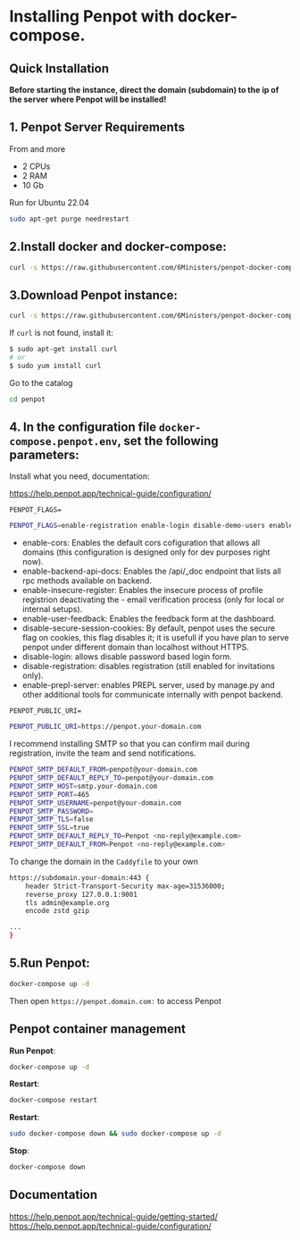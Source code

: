 # Installing Penpot with docker-compose.

## Quick Installation

**Before starting the instance, direct the domain (subdomain) to the ip of the server where Penpot will be installed!**

## 1. Penpot Server Requirements
From and more
- 2 CPUs
- 2 RAM 
- 10 Gb 

Run for Ubuntu 22.04

``` bash
sudo apt-get purge needrestart
```

## 2.Install docker and docker-compose:

``` bash
curl -s https://raw.githubusercontent.com/6Ministers/penpot-docker-compose-for-prototypes-apps/master/setup.sh | sudo bash -s
```

## 3.Download Penpot instance:


``` bash
curl -s https://raw.githubusercontent.com/6Ministers/penpot-docker-compose-for-prototypes-apps/master/download.sh | sudo bash -s penpot
```

If `curl` is not found, install it:

``` bash
$ sudo apt-get install curl
# or
$ sudo yum install curl
```

Go to the catalog

``` bash
cd penpot
```
## 4. In the configuration file `docker-compose.penpot.env`, set the following parameters:

Install what you need, documentation:

https://help.penpot.app/technical-guide/configuration/

`PENPOT_FLAGS=`

``` bash
PENPOT_FLAGS=enable-registration enable-login disable-demo-users enable-email-verification enable-smtp enable-log-emails enable-login-with-password enable-prepl-server
```

- enable-cors: Enables the default cors cofiguration that allows all domains (this configuration is designed only for dev purposes right now).
- enable-backend-api-docs: Enables the /api/_doc endpoint that lists all rpc methods available on backend.
- enable-insecure-register: Enables the insecure process of profile registrion deactivating the - email verification process (only for local or internal setups).
- enable-user-feedback: Enables the feedback form at the dashboard.
- disable-secure-session-cookies: By default, penpot uses the secure flag on cookies, this flag disables it; it is usefull if you have plan to serve penpot under different domain than localhost without HTTPS.
- disable-login: allows disable password based login form.
- disable-registration: disables registration (still enabled for invitations only).
- enable-prepl-server: enables PREPL server, used by manage.py and other additional tools for communicate internally with penpot backend.


`PENPOT_PUBLIC_URI=`

``` bash
PENPOT_PUBLIC_URI=https://penpot.your-domain.com
```
I recommend installing SMTP so that you can confirm mail during registration, invite the team and send notifications.

``` bash
PENPOT_SMTP_DEFAULT_FROM=penpot@your-domain.com
PENPOT_SMTP_DEFAULT_REPLY_TO=penpot@your-domain.com
PENPOT_SMTP_HOST=smtp.your-domain.com
PENPOT_SMTP_PORT=465
PENPOT_SMTP_USERNAME=penpot@your-domain.com
PENPOT_SMTP_PASSWORD=
PENPOT_SMTP_TLS=false
PENPOT_SMTP_SSL=true
PENPOT_SMTP_DEFAULT_REPLY_TO=Penpot <no-reply@example.com>
PENPOT_SMTP_DEFAULT_FROM=Penpot <no-reply@example.com>
```


To change the domain in the `Caddyfile` to your own

``` bash
https://subdomain.your-domain:443 {
    header Strict-Transport-Security max-age=31536000;
    reverse_proxy 127.0.0.1:9001
    tls admin@example.org
	encode zstd gzip

...	
}
```

## 5.Run Penpot:

``` bash
docker-compose up -d
```

Then open `https://penpot.domain.com:` to access Penpot


## Penpot container management

**Run Penpot**:

``` bash
docker-compose up -d
```

**Restart**:

``` bash
docker-compose restart
```

**Restart**:

``` bash
sudo docker-compose down && sudo docker-compose up -d
```

**Stop**:

``` bash
docker-compose down
```

## Documentation
https://help.penpot.app/technical-guide/getting-started/
https://help.penpot.app/technical-guide/configuration/
